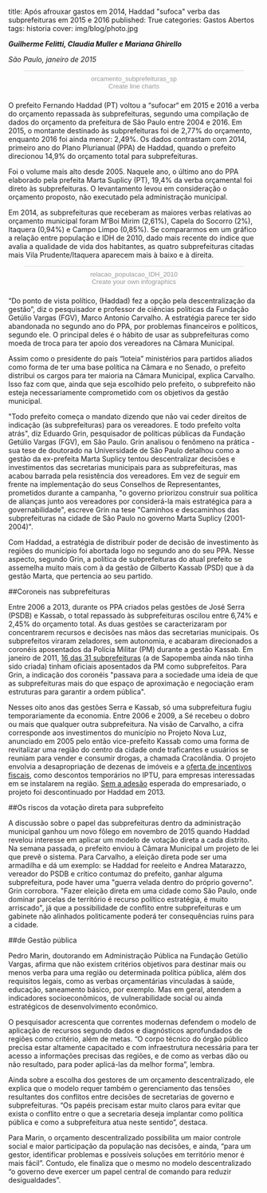 title: Após afrouxar gastos em 2014, Haddad "sufoca" verba das subprefeituras em 2015 e 2016
published: True
categories: Gastos Abertos
tags: historia
cover: img/blog/photo.jpg

***Guilherme Felitti, Claudia Muller e Mariana Ghirello***

*São Paulo, janeiro de 2015*

<script id="infogram_0_orcamento_subprefeituras_sp" title="orcamento_subprefeituras_sp" src="//e.infogr.am/js/embed.js?wcd" type="text/javascript"></script><div style="padding:8px 0;font-family:Arial!important;font-size:13px!important;line-height:15px!important;text-align:center;border-top:1px solid #dadada;margin:0 30px"><a target="_blank" href="https://infogr.am/orcamento_subprefeituras_sp" style="color:#989898!important;text-decoration:none!important;">orcamento_subprefeituras_sp</a><br><a style="color:#989898!important;text-decoration:none!important;" href="http://charts.infogr.am/line-chart?utm_source=embed_bottom&utm_medium=seo&utm_campaign=line_chart" target="_blank">Create line charts</a></div>
O prefeito Fernando Haddad (PT) voltou a “sufocar“ em 2015 e 2016 a verba do orçamento repassada às subprefeituras, segundo uma compilação de dados do orçamento da prefeitura de São Paulo entre 2004 e 2016.  Em 2015, o montante destinado às subprefeituras foi de 2,77% do orçamento, enquanto 2016 foi ainda menor: 2,49%. Os dados contrastam com 2014, primeiro ano do Plano Plurianual (PPA) de Haddad, quando o prefeito direcionou 14,9% do orçamento total para subprefeituras.  

Foi o volume mais alto desde 2005. Naquele ano, o último ano do PPA elaborado pela prefeita Marta Suplicy (PT), 19,4% da verba orçamental foi direto às subprefeituras. O levantamento levou em consideração o orçamento proposto, não executado pela administração municipal.

Em 2014, as subprefeituras que receberam as maiores verbas relativas ao orçamento municipal foram M'Boi Mirim (2,61%), Capela do Socorro (2%), Itaquera (0,94%) e Campo Limpo (0,85%). Se compararmos em um gráfico a relação entre população e IDH de 2010, dado mais recente do índice que avalia a qualidade de vida dos habitantes, as quatro subprefeituras citadas mais Vila Prudente/Itaquera aparecem mais à baixo e à direita.

<script id="infogram_0_relacao_populacao_idh_2010" title="relacao_populacao_IDH_2010" src="//e.infogr.am/js/embed.js?IsR" type="text/javascript"></script><div style="padding:8px 0;font-family:Arial!important;font-size:13px!important;line-height:15px!important;text-align:center;border-top:1px solid #dadada;margin:0 30px"><a target="_blank" href="https://infogr.am/relacao_populacao_idh_2010" style="color:#989898!important;text-decoration:none!important;">relacao_populacao_IDH_2010</a><br><a style="color:#989898!important;text-decoration:none!important;" href="https://infogr.am" target="_blank">Create your own infographics</a></div>

“Do ponto de vista político, (Haddad) fez a opção pela descentralização da gestão”, diz o pesquisador e professor de ciências políticas da Fundação Getúlio Vargas (FGV), Marco Antonio Carvalho. A estratégia parece ter sido abandonada no segundo ano do PPA, por problemas financeiros e políticos, segundo ele. O principal deles é o hábito de usar as subprefeituras como moeda de troca para ter apoio dos vereadores na Câmara Municipal.

Assim como o presidente do país “loteia” ministérios para partidos aliados como forma de ter uma base política na Câmara e no Senado, o prefeito distribui os cargos para ter maioria na Câmara Municipal, explica Carvalho. Isso faz com que, ainda que seja escolhido pelo prefeito, o subprefeito não esteja necessariamente comprometido com os objetivos da gestão municipal.

"Todo prefeito começa o mandato dizendo que não vai ceder direitos de indicação (às subprefeituras) para os vereadores. E todo prefeito volta atrás", diz Eduardo Grin, pesquisador de políticas públicas da Fundação Getúlio Vargas (FGV), em São Paulo. Grin analisou o fenômeno na prática - sua tese de doutorado na Universidade de São Paulo detalhou como a gestão da ex-prefeita Marta Suplicy tentou descentralizar decisões e investimentos das secretarias municipais para as subprefeituras, mas acabou barrada pela resistência dos vereadores. Em vez de seguir em frente na implementação do seus Conselhos de Representantes, prometidos durante a campanha,  "o governo priorizou construir sua política de alianças junto aos vereadores por considerá-la mais estratégica para a governabilidade", escreve Grin na tese "Caminhos e descaminhos das subprefeituras na cidade de São Paulo no governo Marta Suplicy (2001-2004)".

Com Haddad, a estratégia de distribuir poder de decisão de investimento às regiões do município foi abortada logo no segundo ano do seu PPA. Nesse aspecto, segundo Grin, a política de subprefeituras do atual prefeito se assemelha muito mais com à da gestão de Gilberto Kassab (PSD) que à da gestão Marta, que pertencia ao seu partido.

##Coroneis nas subprefeituras

Entre 2006 a 2013, durante os PPA criados pelas gestões de José Serra (PSDB) e Kassab, o total repassado às subprefeituras oscilou entre 6,74% e 2,45% do orçamento total. As duas gestões se caracterizaram por concentrarem recursos e decisões nas mãos das secretarias municipais. Os subprefeitos viraram zeladores, sem autonomia, e acabaram direcionados a coronéis aposentados da Polícia Militar (PM) durante a gestão Kassab. Em janeiro de 2011, [16 das 31 subprefeituras](http://www.estadao.com.br/noticias/geral,coroneis-ja-chefiam-16-das-31-subprefeituras-de-sp,664217) (a de Sapopemba ainda não tinha sido criada) tinham oficiais aposentados da PM como subprefeitos. Para Grin, a indicação dos coronéis "passava para a sociedade uma ideia de que as subprefeituras mais do que espaço de aproximação e negociação eram estruturas para garantir a ordem pública".

Nesses oito anos das gestões Serra e Kassab, só uma subprefeitura fugiu temporariamente da economia. Entre 2006 e 2009, a Sé recebeu o dobro ou mais que qualquer outra subprefeitura. Na visão de Carvalho, a cifra corresponde aos investimentos do município no Projeto Nova Luz, anunciado em 2005 pelo então vice-prefeito Kassab como uma forma de revitalizar uma região do centro da cidade onde traficantes e usuários se reuniam para vender e consumir drogas, a chamada Cracolândia. O projeto envolvia a desapropriação de dezenas de imóveis e a [oferta de incentivos fiscais](http://www.prefeitura.sp.gov.br/cidade/secretarias/subprefeituras/se/noticias/?p=1418), como descontos temporários no IPTU, para empresas interessadas em se instalarem na região. [Sem a adesão](http://www.nossasaopaulo.org.br/portal/node/10477) esperada do empresariado, o projeto foi descontinuado por Haddad em 2013.

##Os riscos da votação direta para subprefeito

A discussão sobre o papel das subprefeituras dentro da administração municipal ganhou um novo fôlego em novembro de 2015 quando Haddad revelou interesse em aplicar um modelo de votação direta a cada distrito. Na semana passada, o prefeito enviou à Câmara Municipal um projeto de lei que prevê o sistema.  Para Carvalho, a eleição direta pode ser uma armadilha e dá um exemplo: se Haddad for reeleito e Andrea Matarazzo, vereador do PSDB e crítico contumaz do prefeito, ganhar alguma subprefeitura, pode haver uma "guerra velada dentro do próprio governo". Grin corrobora. "Fazer eleição direta em uma cidade como São Paulo, onde dominar parcelas de território é recurso político estratégia, é muito arriscado", já que a possibilidade de conflito entre subprefeituras e um gabinete não alinhados politicamente poderá ter consequências ruins para a cidade.

##de Gestão pública

Pedro Marin, doutorando em Administração Pública na Fundação Getúlio Vargas, afirma que não existem critérios objetivos para destinar mais ou menos verba para uma região ou determinada política pública, além dos requisitos legais, como as verbas orçamentárias vinculadas à saúde, educação, saneamento básico, por exemplo. Mas em geral, atendem a indicadores socioeconômicos, de vulnerabilidade social ou ainda estratégicos de desenvolvimento econômico.

O pesquisador acrescenta que correntes modernas defendem o modelo de aplicação de recursos segundo dados e diagnósticos aprofundados de regiões como critério, além de metas. “O corpo técnico do órgão público precisa estar altamente capacitado e com infraestrutura necessária para ter acesso a informações precisas das regiões, e de como as verbas dão ou não resultado, para poder aplicá-las da melhor forma”, lembra.

Ainda sobre a escolha dos gestores de um orçamento descentralizado, ele explica que o modelo requer também o gerenciamento das tensões resultantes dos conflitos entre decisões de secretarias de governo e subprefeituras. “Os papéis precisam estar muito claros para evitar que exista o conflito entre o que a secretaria deseja implantar como política pública e como a subprefeitura atua neste sentido”, destaca.

Para Marin, o orçamento descentralizado possibilita um maior controle social e maior participação da população nas decisões, e ainda, “para um gestor, identificar problemas e possíveis soluções em território menor é mais fácil”. Contudo, ele finaliza que o mesmo no modelo descentralizado “o governo deve exercer um papel central de comando para reduzir desigualdades”.

